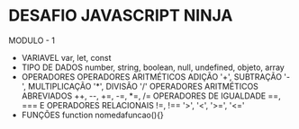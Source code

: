# DESAFIO JAVASCRIPT NINJA

MODULO - 1
- VARIAVEL
    var, let, const
- TIPO DE DADOS
    number, string, boolean, null, undefined, objeto, array
- OPERADORES
    OPERADORES ARITMÉTICOS ADIÇÃO '+', SUBTRAÇÃO '-', MULTIPLICAÇÃO '*', DIVISÃO '/'
    OPERADORES ARITMÉTICOS ABREVIADOS ++, --, +=, -=, *=, /=
    OPERADORES DE IGUALDADE ==, === E OPERADORES RELACIONAIS !=, !==
    '>', '<', '>=', '<='
- FUNÇÕES
    function nomedafuncao(){}